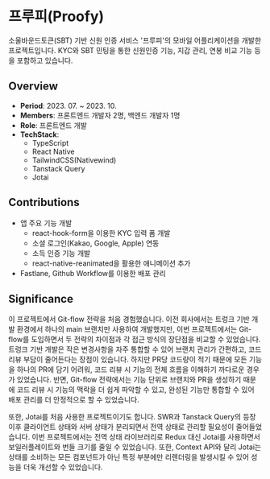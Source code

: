 # 프루피(Proofy)

소울바운드토큰(SBT) 기반 신원 인증 서비스 '프루피'의 모바일 어플리케이션을 개발한 프로젝트입니다. KYC와 SBT 민팅을 통한 신원인증 기능, 지갑 관리, 연봉 비교 기능 등을 포함하고 있습니다.

## Overview

- **Period**: 2023. 07. ~ 2023. 10.
- **Members**: 프론트엔드 개발자 2명, 백엔드 개발자 1명
- **Role**: 프론트엔드 개발
- **TechStack**:
  - TypeScript
  - React Native
  - TailwindCSS(Nativewind)
  - Tanstack Query
  - Jotai

## Contributions

- 앱 주요 기능 개발
  - react-hook-form을 이용한 KYC 입력 폼 개발
  - 소셜 로그인(Kakao, Google, Apple) 연동
  - 소득 인증 기능 개발
  - react-native-reanimated을 활용한 애니메이션 추가
- Fastlane, Github Workflow를 이용한 배포 관리

## Significance

이 프로젝트에서 Git-flow 전략을 처음 경험했습니다. 이전 회사에서는 트렁크 기반 개발 환경에서 하나의 main 브랜치만 사용하여 개발했지만, 이번 프로젝트에서는 Git-flow를 도입하면서 두 전략의 차이점과 각 접근 방식의 장단점을 비교할 수 있었습니다.
트렁크 기반 개발은 작은 변경사항을 자주 통합할 수 있어 브랜치 관리가 간편하고, 코드 리뷰 부담이 줄어든다는 장점이 있습니다. 하지만 PR당 코드량이 적기 때문에 모든 기능을 하나의 PR에 담기 어려워, 코드 리뷰 시 기능의 전체 흐름을 이해하기 까다로운 경우가 있었습니다. 반면, Git-flow 전략에서는 기능 단위로 브랜치와 PR을 생성하기 때문에 코드 리뷰 시 기능의 맥락을 더 쉽게 파악할 수 있고, 완성된 기능만 통합할 수 있어 배포 관리를 더 안정적으로 할 수 있었습니다.

또한, Jotai를 처음 사용한 프로젝트이기도 합니다. SWR과 Tanstack Query의 등장 이후 클라이언트 상태와 서버 상태가 분리되면서 전역 상태로 관리할 필요성이 줄어들었습니다. 이번 프로젝트에서는 전역 상태 라이브러리로 Redux 대신 Jotai를 사용하면서 보일러플레이트와 번들 크기를 줄일 수 있었습니다. 또한, Context API와 달리 Jotai는 상태를 소비하는 모든 컴포넌트가 아닌 특정 부분에만 리렌더링을 발생시킬 수 있어 성능을 더욱 개선할 수 있었습니다.

